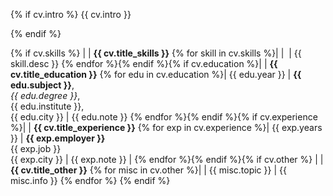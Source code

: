{% if cv.intro %}
{{ cv.intro }}

{% endif %}

{% if cv.skills %}
| | **{{ cv.title_skills }}**
{% for skill in cv.skills %}| | <span style="text-align: center; display: inline-block; font-size: 3em;"><i class="fas fa-{{ skill.icon }}"> </i> </span> |  {{ skill.desc }}
{% endfor %}{% endif %}{% if cv.education %}| | **{{ cv.title_education }}**
{% for edu in cv.education %}| {{ edu.year }} | **{{ edu.subject }}**,<br />*{{ edu.degree }}*,<br />{{ edu.institute }},<br />{{ edu.city }} | {{ edu.note }}
{% endfor %}{% endif %}{% if cv.experience %}| | **{{ cv.title_experience }}**
{% for exp in cv.experience %}| {{ exp.years }} | **{{ exp.employer }}**<br />{{ exp.job }}<br />{{ exp.city }} | {{ exp.note }} |
{% endfor %}{% endif %}{% if cv.other %} | | **{{ cv.title_other }}**
{% for misc in cv.other %}| | {{ misc.topic }} | {{ misc.info }}
{% endfor %} {% endif %}
